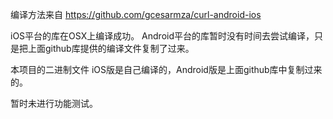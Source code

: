 
编译方法来自
https://github.com/gcesarmza/curl-android-ios

iOS平台的库在OSX上编译成功。
Android平台的库暂时没有时间去尝试编译，只是把上面github库提供的编译文件复制了过来。

本项目的二进制文件 iOS版是自己编译的，Android版是上面github库中复制过来的。

暂时未进行功能测试。
